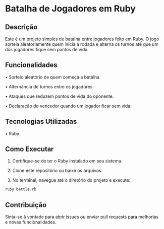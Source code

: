 # Batalha de Jogadores em Ruby   
## Descrição

Este é um projeto simples de batalha entre jogadores feito em Ruby. O jogo sorteia aleatoriamente quem inicia a rodada e alterna os turnos até que um dos jogadores fique sem pontos de vida.

## Funcionalidades

• Sorteio aleatório de quem começa a batalha.

• Alternância de turnos entre os jogadores.

• Ataques que reduzem pontos de vida do oponente.

• Declaração do vencedor quando um jogador ficar sem vida.

## Tecnologias Utilizadas

• Ruby

## Como Executar

1. Certifique-se de ter o Ruby instalado em seu sistema.

2. Clone este repositório ou baixe os arquivos.

3. No terminal, navegue até o diretório do projeto e execute:

   
  ``` sh
ruby battle.rb 
  ```

## Contribuição

Sinta-se à vontade para abrir issues ou enviar pull requests para melhorias e novas funcionalidades.
